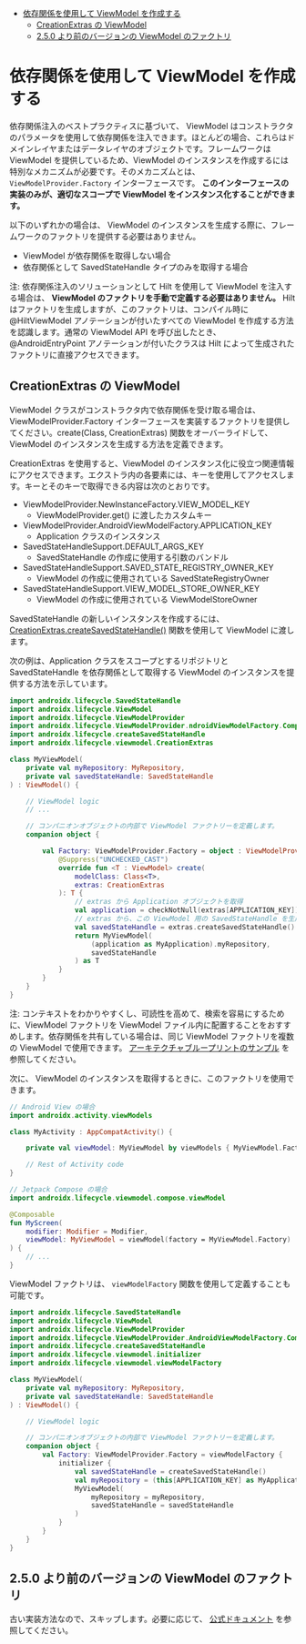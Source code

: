 - [依存関係を使用して ViewModel を作成する](#依存関係を使用して-viewmodel-を作成する)
  - [CreationExtras の ViewModel](#creationextras-の-viewmodel)
  - [2.5.0 より前のバージョンの ViewModel のファクトリ](#250-より前のバージョンの-viewmodel-のファクトリ)


# 依存関係を使用して ViewModel を作成する

依存関係注入のベストプラクティスに基づいて、 ViewModel はコンストラクタのパラメータを使用して依存関係を注入できます。ほとんどの場合、これらはドメインレイヤまたはデータレイヤのオブジェクトです。フレームワークは ViewModel を提供しているため、ViewModel のインスタンスを作成するには特別なメカニズムが必要です。そのメカニズムとは、 `ViewModelProvider.Factory` インターフェースです。 **このインターフェースの実装のみが、適切なスコープで ViewModel をインスタンス化することができます。**

以下のいずれかの場合は、 ViewModel のインスタンスを生成する際に、フレームワークのファクトリを提供する必要はありません。

- ViewModel が依存関係を取得しない場合
- 依存関係として SavedStateHandle タイプのみを取得する場合

注: 依存関係注入のソリューションとして Hilt を使用して ViewModel を注入する場合は、 **ViewModel のファクトリを手動で定義する必要はありません。** Hilt はファクトリを生成しますが、このファクトリは、コンパイル時に @HiltViewModel アノテーションが付いたすべての ViewModel を作成する方法を認識します。通常の ViewModel API を呼び出したとき、 @AndroidEntryPoint アノテーションが付いたクラスは Hilt によって生成されたファクトリに直接アクセスできます。


## CreationExtras の ViewModel

ViewModel クラスがコンストラクタ内で依存関係を受け取る場合は、ViewModelProvider.Factory インターフェースを実装するファクトリを提供してください。create(Class<T>, CreationExtras) 関数をオーバーライドして、ViewModel のインスタンスを生成する方法を定義できます。

CreationExtras を使用すると、ViewModel のインスタンス化に役立つ関連情報にアクセスできます。エクストラ内の各要素には、キーを使用してアクセスします。キーとそのキーで取得できる内容は次のとおりです。

- ViewModelProvider.NewInstanceFactory.VIEW_MODEL_KEY
  - ViewModelProvider.get() に渡したカスタムキー
- ViewModelProvider.AndroidViewModelFactory.APPLICATION_KEY	
  - Application クラスのインスタンス
- SavedStateHandleSupport.DEFAULT_ARGS_KEY
  - SavedStateHandle の作成に使用する引数のバンドル
- SavedStateHandleSupport.SAVED_STATE_REGISTRY_OWNER_KEY
  - ViewModel の作成に使用されている SavedStateRegistryOwner
- SavedStateHandleSupport.VIEW_MODEL_STORE_OWNER_KEY
  - ViewModel の作成に使用されている ViewModelStoreOwner

SavedStateHandle の新しいインスタンスを作成するには、 [CreationExtras.createSavedStateHandle()](https://developer.android.com/reference/androidx/lifecycle/SavedStateHandleSupport?_gl=1*7qazkw*_up*MQ..*_ga*MTE3NjE0ODY1NC4xNzIxOTcyNjA1*_ga_6HH9YJMN9M*MTcyMTk3MjYwNC4xLjAuMTcyMTk3MjYwNC4wLjAuMA..#(androidx.lifecycle.viewmodel.CreationExtras).createSavedStateHandle()) 関数を使用して ViewModel に渡します。

次の例は、Application クラスをスコープとするリポジトリと SavedStateHandle を依存関係として取得する ViewModel のインスタンスを提供する方法を示しています。

```kotlin
import androidx.lifecycle.SavedStateHandle
import androidx.lifecycle.ViewModel
import androidx.lifecycle.ViewModelProvider
import androidx.lifecycle.ViewModelProvider.ndroidViewModelFactory.Companion.APPLICATION_KEY
import androidx.lifecycle.createSavedStateHandle
import androidx.lifecycle.viewmodel.CreationExtras

class MyViewModel(
    private val myRepository: MyRepository,
    private val savedStateHandle: SavedStateHandle
) : ViewModel() {

    // ViewModel logic
    // ...

    // コンパニオンオブジェクトの内部で ViewModel ファクトリーを定義します。
    companion object {

        val Factory: ViewModelProvider.Factory = object : ViewModelProvider.Factory {
            @Suppress("UNCHECKED_CAST")
            override fun <T : ViewModel> create(
                modelClass: Class<T>,
                extras: CreationExtras
            ): T {
                // extras から Application オブジェクトを取得
                val application = checkNotNull(extras[APPLICATION_KEY])
                // extras から、この ViewModel 用の SavedStateHandle を生成する
                val savedStateHandle = extras.createSavedStateHandle()
                return MyViewModel(
                    (application as MyApplication).myRepository,
                    savedStateHandle
                ) as T
            }
        }
    }
}
```

注: コンテキストをわかりやすくし、可読性を高めて、検索を容易にするために、ViewModel ファクトリを ViewModel ファイル内に配置することをおすすめします。依存関係を共有している場合は、同じ ViewModel ファクトリを複数の ViewModel で使用できます。 [アーキテクチャブループリントのサンプル](https://github.com/android/architecture-samples/blob/views/app/src/main/java/com/example/android/architecture/blueprints/todoapp/ViewModelFactory.kt) を参照してください。

次に、 ViewModel のインスタンスを取得するときに、このファクトリを使用できます。

```kotlin
// Android View の場合
import androidx.activity.viewModels

class MyActivity : AppCompatActivity() {

    private val viewModel: MyViewModel by viewModels { MyViewModel.Factory }

    // Rest of Activity code
}
```

```kotlin
// Jetpack Compose の場合
import androidx.lifecycle.viewmodel.compose.viewModel

@Composable
fun MyScreen(
    modifier: Modifier = Modifier,
    viewModel: MyViewModel = viewModel(factory = MyViewModel.Factory)
) {
    // ...
}
```

ViewModel ファクトリは、 `viewModelFactory` 関数を使用して定義することも可能です。

```kotlin
import androidx.lifecycle.SavedStateHandle
import androidx.lifecycle.ViewModel
import androidx.lifecycle.ViewModelProvider
import androidx.lifecycle.ViewModelProvider.AndroidViewModelFactory.Companion.APPLICATION_KEY
import androidx.lifecycle.createSavedStateHandle
import androidx.lifecycle.viewmodel.initializer
import androidx.lifecycle.viewmodel.viewModelFactory

class MyViewModel(
    private val myRepository: MyRepository,
    private val savedStateHandle: SavedStateHandle
) : ViewModel() {

    // ViewModel logic

    // コンパニオンオブジェクトの内部で ViewModel ファクトリーを定義します。
    companion object {
        val Factory: ViewModelProvider.Factory = viewModelFactory {
            initializer {
                val savedStateHandle = createSavedStateHandle()
                val myRepository = (this[APPLICATION_KEY] as MyApplication).myRepository
                MyViewModel(
                    myRepository = myRepository,
                    savedStateHandle = savedStateHandle
                )
            }
        }
    }
}
```

## 2.5.0 より前のバージョンの ViewModel のファクトリ

古い実装方法なので、スキップします。必要に応じて、 [公式ドキュメント](https://developer.android.com/topic/libraries/architecture/viewmodel/viewmodel-factories?hl=ja&_gl=1*7ppgyv*_up*MQ..*_ga*MTE3NjE0ODY1NC4xNzIxOTcyNjA1*_ga_6HH9YJMN9M*MTcyMTk3MjYwNC4xLjAuMTcyMTk3MjYwNC4wLjAuMA..#viewmodel-factories-old) を参照してください。









